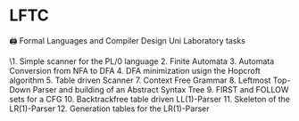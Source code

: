 # LFTC

🖨️ Formal Languages and Compiler Design Uni Laboratory tasks

\1. Simple scanner for the PL/0 language
2. Finite Automata
3. Automata Conversion from NFA to DFA
4. DFA minimization usign the Hopcroft algorithm
5. Table driven Scanner
7. Context Free Grammar
8. Leftmost Top-Down Parser and building of an Abstract Syntax Tree
9. FIRST and FOLLOW sets for a CFG
10. Backtrackfree table driven LL(1)-Parser
11. Skeleton of the LR(1)-Parser
12. Generation tables for the LR(1)-Parser
